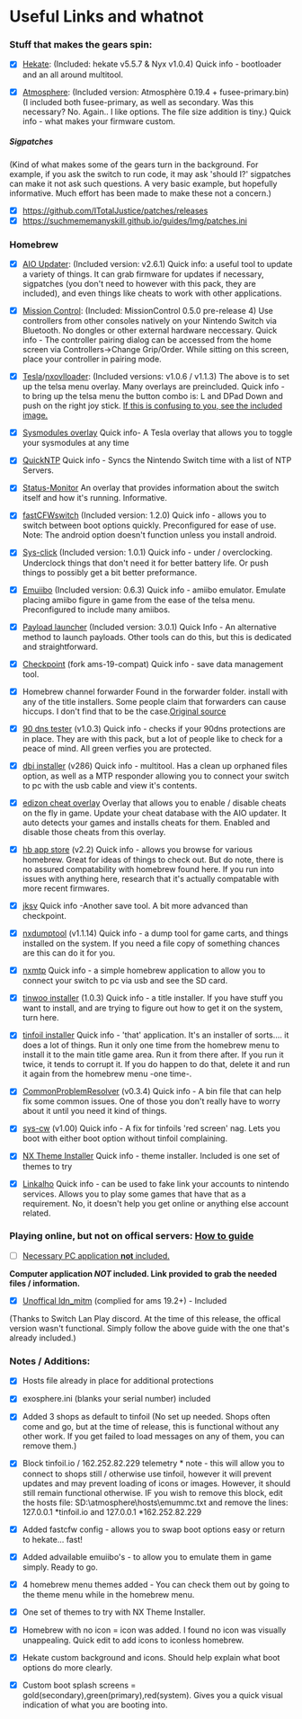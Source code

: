 # Useful Links and whatnot

### Stuff that makes the gears spin:

- [x] [Hekate](https://github.com/CTCaer/hekate/releases): (Included: hekate v5.5.7 & Nyx v1.0.4) Quick info - bootloader and an all around multitool. 

- [x] [Atmosphere](https://github.com/Atmosphere-NX/Atmosphere/releases): (Included version: Atmosphère 0.19.4 + fusee-primary.bin)
(I included both fusee-primary, as well as secondary. Was this necessary? No. Again.. I like options. The file size addition is tiny.) Quick info - what makes your firmware custom. 

##### Sigpatches 
(Kind of what makes some of the gears turn in the background. For example, if you ask the switch to run code, it may ask 'should I?' sigpatches can make it not ask such questions. A very basic example, but hopefully informative. Much effort has been made to make these not a concern.)

- [x] https://github.com/ITotalJustice/patches/releases
- [x] https://suchmememanyskill.github.io/guides/Img/patches.ini 

### Homebrew

- [x] [AIO Updater](https://github.com/HamletDuFromage/AIO-switch-updater/releases/): (Included version: v2.6.1) Quick info: a useful tool to update a variety of things. It can grab firmware for updates if necessary, sigpatches (you don't need to however with this pack, they are included), and even things like cheats to work with other applications. 

- [x] [Mission Control](https://github.com/ndeadly/MissionControl/releases/): (Included: MissionControl 0.5.0 pre-release 4)
Use controllers from other consoles natively on your Nintendo Switch via Bluetooth. No dongles or other external hardware neccessary.
Quick info - The controller pairing dialog can be accessed from the home screen via Controllers->Change Grip/Order. While sitting on this screen, place your controller in pairing mode.

- [x] [Tesla](https://github.com/WerWolv/Tesla-Menu/releases)/[nxovlloader](https://github.com/WerWolv/nx-ovlloader/releases): (Included versions: v1.0.6 / v1.1.3)
The above is to set up the telsa menu overlay. Many overlays are preincluded.
Quick info -  to bring up the telsa menu the button combo is:
L and DPad Down and push on the right joy stick. [If this is confusing to you, see the included image.](https://github.com/JackFlashed/friendly-doodle/blob/main/TelsaButtonCombo.png)

- [x] [Sysmodules overlay](https://github.com/WerWolv/ovl-sysmodules/releases/latest) Quick info- A Tesla overlay that allows you to toggle your sysmodules at any time
- [x] [QuickNTP](https://github.com/nedex/QuickNTP/releases) Quick info - Syncs the Nintendo Switch time with a list of NTP Servers.
- [x] [Status-Monitor](https://github.com/masagrator/Status-Monitor-Overlay/releases) An overlay that provides information about the switch itself and how it's running. Informative.  
- [x] [fastCFWswitch](https://github.com/Hartie95/fastCFWswitch/releases) (Included version: 1.2.0)
Quick info - allows you to switch between boot options quickly. Preconfigured for ease of use.
Note: The android option doesn't function unless you install android. 


- [x] [Sys-click](https://github.com/retronx-team/sys-clk) (Included version: 1.0.1)
Quick info - under / overclocking. Underclock things that don't need it for better battery life. Or push things to possibly get a bit better preformance. 

- [x] [Emuiibo](https://github.com/XorTroll/emuiibo/releases) (Included version: 0.6.3)
Quick info - amiibo emulator. Emulate placing amiibo figure in game from the ease of the telsa menu. Preconfigured to include many amiibos. 

- [x] [Payload launcher](https://github.com/suchmememanyskill/Payload_Launcher/releases) (Included version: 3.0.1)
Quick Info - An alternative method to launch payloads. Other tools can do this, but this is dedicated and straightforward.

- [x] [Checkpoint](https://github.com/SciresM/Checkpoint/releases/) (fork ams-19-compat)
Quick info - save data management tool.

- [x] Homebrew channel forwarder
Found in the forwarder folder. install with any of the title installers. Some people claim that forwarders can cause hiccups. I don't find that to be the case.[Original source](https://gbatemp.net/attachments/homebrew-menu-0104444444444000-fwd-rar.258280/)

- [x] [90 dns tester](https://github.com/meganukebmp/Switch_90DNS_tester/releases) (v1.0.3) Quick info - checks if your 90dns protections are in place. They are with this pack, but a lot of people like to check for a peace of mind. All green verfies you are protected. 
- [x] [dbi installer](https://github.com/rashevskyv/dbi/releases) (v286) Quick info - multitool. Has a clean up orphaned files option, as well as a MTP responder allowing you to connect your switch to pc with the usb cable and view it's contents.
- [x] [edizon cheat overlay](https://werwolv.net/downloads/EdiZonOverlay.zip) Overlay that allows you to enable / disable cheats on the fly in game. Update your cheat database with the AIO updater. It auto detects your games and installs cheats for them. Enabled and disable those cheats from this overlay. 
- [x] [hb app store](https://github.com/fortheusers/hb-appstore/releases) (v2.2) Quick info - allows you browse for various homebrew. Great for ideas of things to check out. But do note, there is no assured compatability with homebrew found here. If you run into issues with anything here, research that it's actually compatable with more recent firmwares. 
- [x] [jksv](https://github.com/J-D-K/JKSV/releases) Quick info -Another save tool. A bit more advanced than checkpoint. 
- [x] [nxdumptool](https://github.com/DarkMatterCore/nxdumptool/releases) (v1.1.14) Quick info - a dump tool for game carts, and things installed on the system. If you need a file copy of something chances are this can do it for you.  
- [x] [nxmtp](https://github.com/liuervehc/nxmtp/releases) Quick info - a simple homebrew application to allow you to connect your switch to pc via usb and see the SD card. 
- [x] [tinwoo installer](https://github.com/mrdude2478/TinWoo/releases) (1.0.3) Quick info - a title installer. If you have stuff you want to install, and are trying to figure out how to get it on the system, turn here. 
- [x] [tinfoil installer](https://tinfoil.io/Download#download) Quick info - 'that' application. It's an installer of sorts.... it does a lot of things. Run it only one time from the homebrew menu to install it to the main title game area. Run it from there after. If you run it twice, it tends to corrupt it. If you do happen to do that, delete it and run it again from the homebrew menu -one time-. 
- [x] [CommonProblemResolver](https://github.com/Team-Neptune/CommonProblemResolver/releases/) (v0.3.4) Quick info - A bin file that can help fix some common issues. One of those you don't really have to worry about it until you need it kind of things.
- [x] [sys-cw](https://github.com/Slluxx/sys-cw/releases) (v1.00) Quick info - A fix for tinfoils 'red screen' nag. Lets you boot with either boot option without tinfoil complaining.
- [x] [NX Theme Installer](https://github.com/exelix11/SwitchThemeInjector/releases) Quick info - theme installer. Included is one set of themes to try
- [x] [Linkalho](https://github.com/rdmrocha/linkalho/) Quick info - can be used to fake link your accounts to nintendo services. Allows you to play some games that have that as a requirement. No, it doesn't help you get online or anything else account related. 

### Playing online, but not on offical servers: [How to guide](http://www.lan-play.com/install)

- [ ] [Necessary PC application **not** included.](https://github.com/spacemeowx2/switch-lan-play) 

**Computer application *NOT* included. Link provided to grab the needed files / information.**

- [x] [Unoffical ldn_mitm](https://canary.discord.com/channels/487183423744507905/487183424172589057/850475131516092436) (complied for ams 19.2+) - Included

(Thanks to Switch Lan Play discord. At the time of this release, the offical version wasn't functional. Simply follow the above guide with the one that's already included.) 

### Notes / Additions:
- [x] Hosts file already in place for additional protections

- [x] exosphere.ini (blanks your serial number) included

- [x] Added 3 shops as default to tinfoil (No set up needed. Shops often come and go, but at the time of release, this is functional without any other work. If you get failed to load messages on any of them, you can remove them.)

- [x] Block tinfoil.io / 162.252.82.229 telemetry * note - this will allow you to connect to shops still / otherwise use tinfoil, however it will prevent updates and may prevent loading of icons or images. However, it should still remain functional otherwise. IF you wish to remove this block, edit the hosts file: SD:\atmosphere\hosts\emummc.txt and remove the lines: 127.0.0.1 *tinfoil.io and 127.0.0.1 *162.252.82.229

- [x] Added fastcfw config - allows you to swap boot options easy or return to hekate... fast! 

- [x] Added advailable emuiibo's - to allow you to emulate them in game simply. Ready to go. 

- [x] 4 homebrew menu themes added - You can check them out by going to the theme menu while in the homebrew menu.

- [x] One set of themes to try with NX Theme Installer. 

- [x] Homebrew with no icon = icon was added. I found no icon was visually unappealing. Quick edit to add icons to iconless homebrew. 

- [x] Hekate custom background and icons. Should help explain what boot options do more clearly. 

- [x] Custom boot splash screens = gold(secondary),green(primary),red(system). Gives you a quick visual indication of what you are booting into.
